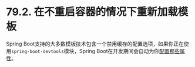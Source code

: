 # 79.2. 在不重启容器的情况下重新加载模板

Spring Boot支持的大多数模板技术包含一个禁用缓存的配置选项，如果你正在使用`spring-boot-devtools`模块，Spring Boot在开发期间会自动为你[配置那些属性](https://github.com/cwiki-us-spring-guides/Spring-Boot-Reference-Guide/tree/0047aa8098a650dde0c93f4d2e91754c83468c4b/III.%20Using%20Spring%20Boot/20.1%20Property%20defaults.md)。

